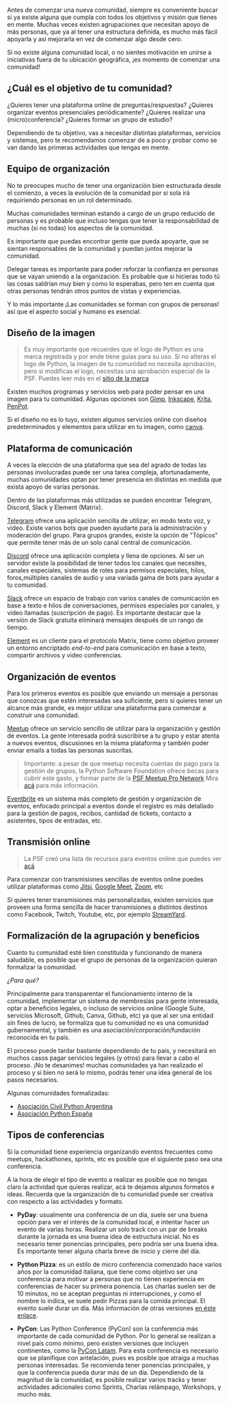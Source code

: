 Antes de comenzar una nueva comunidad, siempre es conveniente buscar si ya
existe alguna que cumpla con todos los objetivos y misión que tienes en mente.
Muchas veces existen agrupaciones que necesitan apoyo de más personas, que ya
al tener una estructura definida, es mucho más fácil apoyarla y así mejorarla
en vez de comenzar algo desde cero.

Si no existe alguna comunidad local, o no sientes motivación en unirse
a iniciativas fuera de tu ubicación geográfica, ¡es momento de comenzar
una comunidad!

## ¿Cuál es el objetivo de tu comunidad?

¿Quieres tener una plataforma online de preguntas/respuestas? ¿Quieres
organizar eventos presenciales periódicamente? ¿Quieres realizar una
(micro)conferencia? ¿Quieres formar un grupo de estudio?

Dependiendo de tu objetivo, vas a necesitar distintas plataformas,
servicios y sistemas, pero te recomendamos comenzar de a poco
y probar como se van dando las primeras actividades que tengas en mente.

## Equipo de organización

No te preocupes mucho de tener una organización bien estructurada desde el
comienzo, a veces la evolución de la comunidad por si sola irá requiriendo
personas en un rol determinado.

Muchas comunidades terminan estando a cargo de un grupo reducido de personas
y es probable que incluso tengas que tener la responsabilidad de muchas (si no
todas) los aspectos de la comunidad.

Es importante que puedas encontrar gente que pueda apoyarte, que se sientan
responsables de la comunidad y puedan juntos mejorar la comunidad.

Delegar tareas es importante para poder reforzar la confianza en personas que
se vayan uniendo a la organización. Es probable que si hicieras todo tú
las cosas saldrían muy bien y como lo esperabas, pero ten en cuenta que otras
personas tendrán otros puntos de vistas y experiencias.

Y lo más importante ¡Las comunidades se forman con grupos de personas!
así que el aspecto social y humano es esencial.

## Diseño de la imagen

> Es muy importante que recuerdes que el logo de Python es una marca registrada
> y por ende tiene guías para su uso. Si no alteras el logo de Python, la imagen
> de tu comunidad no necesita aprobación, pero si modificas el logo, necesitas
> una aprobación especial de la PSF. Puedes leer más en el [sitio de la
> marca](https://www.python.org/psf/trademarks/)

Existen muchos programas y servicios web para poder pensar en una imagen para
tu comunidad. Algunas opciones son [Gimp](https://www.gimp.org/),
[Inkscape](https://inkscape.org/), [Krita](https://krita.org/),
[PenPot](https://penpot.app/).

Si el diseño no es lo tuyo, existen algunos servicios online con diseños
predeterminados y elementos para utilizar en tu imagen, como
[canva](https://canva.com).

## Plataforma de comunicación

A veces la elección de una plataforma que sea del agrado de todas las personas
involucradas puede ser una tarea compleja, afortunadamente, muchas comunidades
optan por tener presencia en distintas en medida que exista apoyo de varias
personas.

Dentro de las plataformas más utilizadas se pueden encontrar Telegram, Discord,
Slack y Element (Matrix).

[Telegram](https://telegram.org) ofrece una aplicación sencilla de utilizar, en
modo texto voz, y video. Existe varios bots que pueden ayudarte para la
administración y moderación del grupo.  Para grupos grandes, existe la opción
de "Tópicos" que permite tener más de un solo canal central de comunicación.

[Discord](https://discord.com) ofrece una aplicación completa y llena de
opciones. Al ser un servidor existe la posibilidad de tener todos los canales
que necesites, canales especiales, sistemas de roles para permisos especiales,
hilos, foros,múltiples canales de audio y una variada gama de bots para ayudar
a tu comunidad.

[Slack](https://slack.com) ofrece un espacio de trabajo con varios canales de
comunicación en base a texto e hilos de conversaciones, permisos especiales por
canales, y video llamadas (suscripción de pago).  Es importante destacar que la
versión de Slack gratuita eliminará mensajes después de un rango de tiempo.

[Element](https://element.io/) es un cliente para el protocolo Matrix, tiene
como objetivo proveer un entorno encriptado *end-to-end* para comunicación
en base a texto, compartir archivos y video conferencias.

## Organización de eventos

Para los primeros eventos es posible que enviando un mensaje a personas que
conozcas que estén interesadas sea suficiente, pero si quieres tener un alcance
más grande, es mejor utilizar una plataforma para comenzar a construir una
comunidad.

[Meetup](https://meetup.com) ofrece un servicio sencillo de utilizar para
la organización y gestión de eventos. La gente interesada podrá suscribirse
a tu grupo y estar atenta a nuevos eventos, discusiones en la misma plataforma
y también poder enviar emails a todas las personas suscritas.

> Importante: a pesar de que meetup necesita cuentas de pago para la gestión
> de grupos, la Python Software Foundation ofrece becas para cubrir este
> gasto, y formar parte de la [PSF Meetup Pro
Network](https://www.meetup.com/pro/python-software-foundation-meetups/)
> Mira [acá](https://www.python.org/psf/grants/) para más información.

[Eventbrite](https://eventbrite.com) es un sistema más completo de gestión
y organización de eventos, enfocado principal a eventos donde el registro
es más detallado para la gestión de pagos, recibos, cantidad de tickets,
contacto a asistentes, tipos de entradas, etc.

## Transmisión online

> La PSF creó una lista de recursos para eventos online que puedes ver
> [acá](https://www.python.org/psf/grants/free-resources/)

Para comenzar con transmisiones sencillas de eventos online puedes utilizar
plataformas como [Jitsi](https://jitsi.org/), [Google
Meet](https://apps.google.com/meet/), [Zoom](https://zoom.us/pricing),
etc

Si quieres tener transmisiones más personalizadas, existen servicios que
proveen una forma sencilla de hacer transmisiones a distintos destinos
como Facebook, Twitch, Youtube, etc, por ejemplo
[StreamYard](https://streamyard.com).

## Formalización de la agrupación y beneficios

Cuanto tu comunidad esté bien constituida y funcionando de manera saludable, es
posible que el grupo de personas de la organización quieran formalizar la
comunidad.

*¿Para qué?*

Principalmente para transparentar el funcionamiento interno de la comunidad,
implementar un sistema de membresías para gente interesada, optar a beneficios
legales, o incluso de servicios online (Google Suite, servicios Microsoft,
Github, Canva, Github, etc) ya que al ser una entidad sin fines de lucro,
se formaliza que tu comunidad no es una comunidad gubernamental, y también
es una asociación/corporación/fundación reconocida en tu país.

El proceso puede tardar bastante dependiendo de tu país, y necesitará en muchos
casos pagar servicios legales (y otros) para llevar a cabo el proceso.
¡No te desanimes! muchas comunidades ya han realizado el proceso y si bien
no será lo mismo, podrás tener una idea general de los pasos necesarios.

Algunas comunidades formalizadas:

* [Asociación Civil Python Argentina](https://ac.python.org.ar/)
* [Asociación Python España](https://es.python.org/asociacion/)

## Tipos de conferencias

Si la comunidad tiene experiencia organizando eventos frecuentes como meetups,
hackathones, sprints, etc es posible que el siguiente paso sea una conferencia.

A la hora de elegir el tipo de evento a realizar es posible que no tengas
claro la actividad que quieras realizar, acá te dejamos algunos formatos e
ideas. Recuerda que la organización de tu comunidad puede ser creativa con
respecto a las actividades y formato.

* **PyDay**: usualmente una conferencia de un día, suele ser una buena opción
  para ver el interés de la comunidad local, e intentar hacer un evento
  de varias horas. Realizar un solo track con un par de breaks durante la
  jornada es una buena idea de estructura inicial. No es necesario tener
  ponencias principales, pero podría ser una buena idea. Es importante tener
  alguna charla breve de inicio y cierre del día.

* **Python Pizza**: es un estilo de micro conferencia comenzado hace varios
    años por la comunidad italiana, que tiene como objetivo ser una conferencia
    para motivar a personas que no tienen experiencia en conferencias de hacer
    su primera ponencia. Las charlas suelen ser de 10 minutos, no se aceptan
    preguntas ni interrupciones, y como el nombre lo indica, se suele pedir
    Pizzas para la comida principal. El evento suele durar un día. Más
    información de otras versiones [en éste enlace](https://python.pizza).

* **PyCon**: Las Python Conference (PyCon) son la conferencia más importante de
    cada comunidad de Python. Por lo general se realizan a nivel país como
    mínimo, pero existen versiones que incluyen continentes, como la [PyCon
    Latam](https://pylatam.org). Para esta conferencia es necesario que se
    planifique con antelación, pues es posible que atraiga a muchas personas
    interesadas. Se recomienda tener ponencias principales, y que la
    conferencia pueda durar más de un día. Dependiendo de la magnitud de la
    comunidad, es posible realizar varios tracks y tener actividades
    adicionales como Sprints, Charlas relámpago, Workshops, y mucho más.
